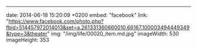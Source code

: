 ---
date: 2014-06-18 15:20:09 +0200
embed: "facebook"
link: "https://www.facebook.com/photo.php?fbid=514457972014013&set=a.261331360660010.66167.100003494449349&type=3&theater"
img: "/img/life/00020_item.md.jpg"
imageWidth: 530
imageHeight: 353
